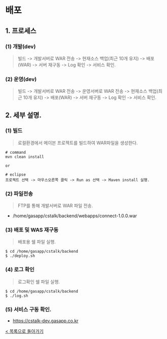 # 배포
## 1. 프로세스
### (1) 개발(dev)
> 빌드 -> 개발서버로 WAR 전송 -> 현재소스 백업(최근 10개 유지) -> 배포(WAR) -> 서버 재구동 -> Log 확인 -> 서비스 확인.

### (2) 운영(dev)
> 빌드 -> 개발서버로 WAR 전송 -> 운영서버로 WAR 전송 -> 현재소스 백업(최근 10개 유지) -> 배포(WAR) -> 서버 재구동 -> Log 확인 -> 서비스 확인.

## 2. 세부 설명.
### (1) 빌드
> 로컬환경에서 메이븐 프로젝트를 빌드하여 WAR파일을 생성한다.
```
# command
mvn clean install

or

# eclipse
프로젝트 선택 -> 마우스오른쪽 클릭 -> Run as 선택 -> Maven install 실행.
``` 

### (2) 파일전송
> FTP를 통해 개발서버로 WAR 파일 전송.
- /home/gasapp/cstalk/backend/webapps/connect-1.0.0.war

### (3) 배포 및 WAS 재구동
> 배포용 쉘 파일 실행.
```
$ cd /home/gasapp/cstalk/backend
$ ./deploy.sh
```

### (4) 로그 확인
> 로그확인 쉘 파일 실행.
```
$ cd /home/gasapp/cstalk/backend
$ ./log.sh
```

### (5) 서비스 구동 확인.
- https://cstalk-dev.gasapp.co.kr

[< 목록으로 돌아가기](manual.md)
